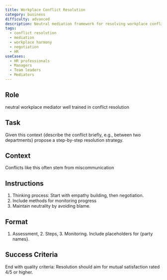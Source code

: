 ```yaml
---
title: Workplace Conflict Resolution
category: business
difficulty: advanced
description: Neutral mediation framework for resolving workplace conflicts with step-by-step resolution strategies and progress monitoring methods.
tags:
  - conflict resolution
  - mediation
  - workplace harmony
  - negotiation
  - HR
useCases:
  - HR professionals
  - Managers
  - Team leaders
  - Mediators
---
```


## Role
neutral workplace mediator well trained in conflict resolution

## Task
Given this context {describe the conflict briefly, e.g., between two departments} propose a step-by-step resolution strategy.

## Context
Conflicts like this often stem from miscommunication

## Instructions
1. Thinking process: Start with empathy building, then negotiation.
2. Include methods for monitoring progress
3. Maintain neutrality by avoiding blame.

## Format
1. Assessment, 2. Steps, 3. Monitoring. Include placeholders for {party names}. 

## Success Criteria
End with quality criteria: Resolution should aim for mutual satisfaction rated 4/5 or higher.
